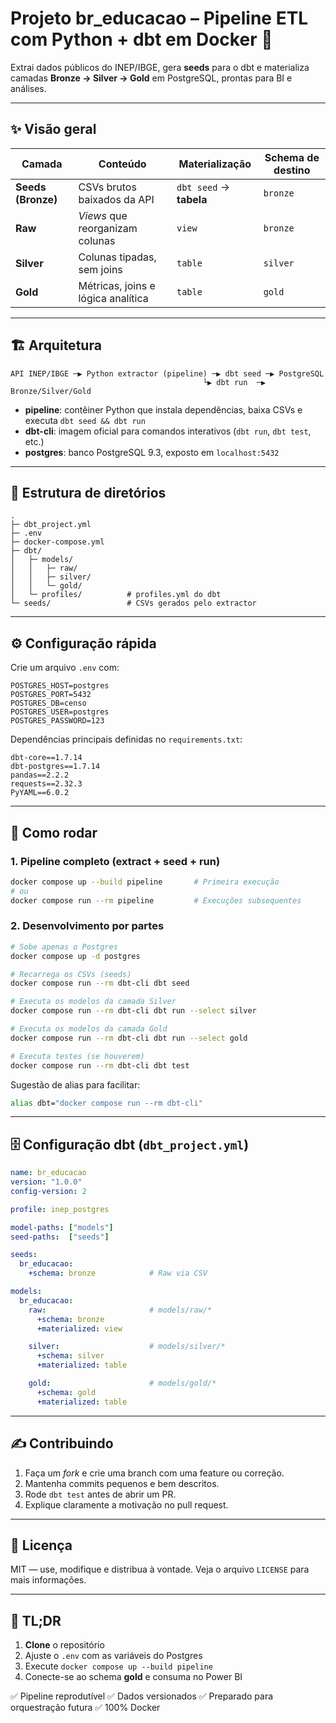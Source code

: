 # Projeto **br\_educacao** – Pipeline ETL com Python + dbt em Docker 🐳

Extrai dados públicos do INEP/IBGE, gera **seeds** para o dbt e materializa camadas **Bronze → Silver → Gold** em PostgreSQL, prontas para BI e análises.

---

## ✨ Visão geral

| Camada             | Conteúdo                           | Materialização          | Schema de destino |
| ------------------ | ---------------------------------- | ----------------------- | ----------------- |
| **Seeds (Bronze)** | CSVs brutos baixados da API        | `dbt seed` → **tabela** | `bronze`          |
| **Raw**            | *Views* que reorganizam colunas    | `view`                  | `bronze`          |
| **Silver**         | Colunas tipadas, sem joins         | `table`                 | `silver`          |
| **Gold**           | Métricas, joins e lógica analítica | `table`                 | `gold`            |

---

## 🏗️ Arquitetura

```text
API INEP/IBGE ─▶ Python extractor (pipeline) ─▶ dbt seed ─▶ PostgreSQL
                                           └▶ dbt run  ─▶ Bronze/Silver/Gold
```

* **pipeline**: contêiner Python que instala dependências, baixa CSVs e executa `dbt seed && dbt run`
* **dbt-cli**: imagem oficial para comandos interativos (`dbt run`, `dbt test`, etc.)
* **postgres**: banco PostgreSQL 9.3, exposto em `localhost:5432`

---

## 📂 Estrutura de diretórios

```
.
├─ dbt_project.yml
├─ .env
├─ docker-compose.yml
├─ dbt/
│   ├─ models/
│   │   ├─ raw/
│   │   ├─ silver/
│   │   └─ gold/
│   └─ profiles/          # profiles.yml do dbt
└─ seeds/                 # CSVs gerados pelo extractor
```

---

## ⚙️ Configuração rápida

Crie um arquivo `.env` com:

```dotenv
POSTGRES_HOST=postgres
POSTGRES_PORT=5432
POSTGRES_DB=censo
POSTGRES_USER=postgres
POSTGRES_PASSWORD=123
```

Dependências principais definidas no `requirements.txt`:

```
dbt-core==1.7.14
dbt-postgres==1.7.14
pandas==2.2.2
requests==2.32.3
PyYAML==6.0.2
```

---

## 🚀 Como rodar

### 1. Pipeline completo (extract + seed + run)

```bash
docker compose up --build pipeline       # Primeira execução
# ou
docker compose run --rm pipeline         # Execuções subsequentes
```

### 2. Desenvolvimento por partes

```bash
# Sobe apenas o Postgres
docker compose up -d postgres

# Recarrega os CSVs (seeds)
docker compose run --rm dbt-cli dbt seed

# Executa os modelos da camada Silver
docker compose run --rm dbt-cli dbt run --select silver

# Executa os modelos da camada Gold
docker compose run --rm dbt-cli dbt run --select gold

# Executa testes (se houverem)
docker compose run --rm dbt-cli dbt test
```

Sugestão de alias para facilitar:

```bash
alias dbt="docker compose run --rm dbt-cli"
```

---

## 🗄️ Configuração dbt (`dbt_project.yml`)

```yaml
name: br_educacao
version: "1.0.0"
config-version: 2

profile: inep_postgres

model-paths: ["models"]
seed-paths:  ["seeds"]

seeds:
  br_educacao:
    +schema: bronze            # Raw via CSV

models:
  br_educacao:
    raw:                       # models/raw/*
      +schema: bronze
      +materialized: view

    silver:                    # models/silver/*
      +schema: silver
      +materialized: table

    gold:                      # models/gold/*
      +schema: gold
      +materialized: table
```

---

## ✍️ Contribuindo

1. Faça um *fork* e crie uma branch com uma feature ou correção.
2. Mantenha commits pequenos e bem descritos.
3. Rode `dbt test` antes de abrir um PR.
4. Explique claramente a motivação no pull request.

---

## 📜 Licença

MIT — use, modifique e distribua à vontade.
Veja o arquivo `LICENSE` para mais informações.

---

## 📌 TL;DR

1. **Clone** o repositório
2. Ajuste o `.env` com as variáveis do Postgres
3. Execute `docker compose up --build pipeline`
4. Conecte-se ao schema **gold** e consuma no Power BI

✅ Pipeline reprodutível
✅ Dados versionados
✅ Preparado para orquestração futura
✅ 100% Docker
